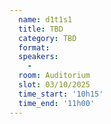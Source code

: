 ```yaml
---
  name: d1t1s1
  title: TBD
  category: TBD
  format: 
  speakers: 
    - 
  room: Auditorium
  slot: 03/10/2025
  time_start: '10h15'
  time_end: '11h00'
---
```

